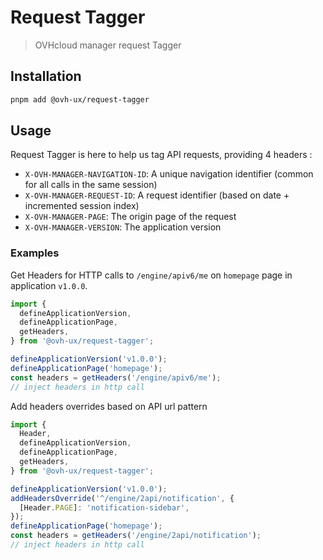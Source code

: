 # Request Tagger

> OVHcloud manager request Tagger

## Installation

```sh
pnpm add @ovh-ux/request-tagger
```

## Usage

Request Tagger is here to help us tag API requests, providing 4 headers :

- `X-OVH-MANAGER-NAVIGATION-ID`: A unique navigation identifier (common for all calls in the same session)
- `X-OVH-MANAGER-REQUEST-ID`: A request identifier (based on date + incremented session index)
- `X-OVH-MANAGER-PAGE`: The origin page of the request
- `X-OVH-MANAGER-VERSION`: The application version

### Examples

Get Headers for HTTP calls to `/engine/apiv6/me` on `homepage` page in application `v1.0.0`.

```ts
import {
  defineApplicationVersion,
  defineApplicationPage,
  getHeaders,
} from '@ovh-ux/request-tagger';

defineApplicationVersion('v1.0.0');
defineApplicationPage('homepage');
const headers = getHeaders('/engine/apiv6/me');
// inject headers in http call
```

Add headers overrides based on API url pattern

```ts
import {
  Header,
  defineApplicationVersion,
  defineApplicationPage,
  getHeaders,
} from '@ovh-ux/request-tagger';

defineApplicationVersion('v1.0.0');
addHeadersOverride('^/engine/2api/notification', {
  [Header.PAGE]: 'notification-sidebar',
});
defineApplicationPage('homepage');
const headers = getHeaders('/engine/2api/notification');
// inject headers in http call
```
